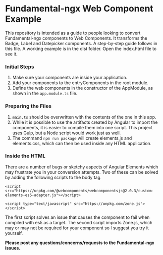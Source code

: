 # Fundamental-ngx Web Component Example

This repository is intended as a guide to people looking to convert Fundamental-ngx components to Web Components. It transforms the Badge, Label and Datepicker components. A step-by-step guide follows in this file. A working example is in the dist folder. Open the index.html file to see it.

### Initial Steps

1. Make sure your components are inside your application.
2. Add your components to the entryComponents in the root module.
3. Define the web components in the constructor of the AppModule, as shown in the `app.module.ts` file.

### Preparing the Files

1. `main.ts` should be overwritten with the contents of the one in this app.
2. While it is possible to use the artifacts created by Angular to import the components, it is easier to compile them into one script. This project uses Gulp, but a Node script would work just as well.
3. The command `npm run package` will create elements.js and elements.css, which can then be used inside any HTML application.

### Inside the HTML

There are a number of bugs or sketchy aspects of Angular Elements which may frustrate you in your conversion attempts. Two of these can be solved by adding the following scripts to the body tag.

`<script src="https://unpkg.com/@webcomponents/webcomponentsjs@2.0.3/custom-elements-es5-adapter.js"></script>`

`<script type="text/javascript" src="https://unpkg.com/zone.js"></script>`

The first script solves an issue that causes the component to fail when compiled with es5 as a target. The second script imports Zone.js, which may or may not be required for your component so I suggest you try it yourself.


**Please post any questions/concerns/requests to the Fundamental-ngx issues.**
